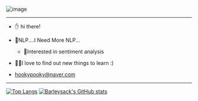
![image](https://user-images.githubusercontent.com/56079922/142782850-fbcc4055-3206-4470-a1bb-5378f9338da3.png)
                                                                   
----
- ✋ hi there!
- 📖NLP....I Need More NLP...
  - 🧠Interested in sentiment analysis

- 👨‍🎓I love to find out new things to learn :)

- hookypooky@naver.com
---

[![Top Langs](https://github-readme-stats.vercel.app/api/top-langs/?username=barleysack&langs_count=3)](https://github.com/anuraghazra/github-readme-stats)
[![Barleysack's GitHub stats](https://github-readme-stats.vercel.app/api?username=barleysack)](https://github.com/anuraghazra/github-readme-stats)

